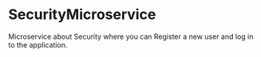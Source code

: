 # SecurityMicroservice
Microservice about Security where you can Register a new user and log in to the application.
